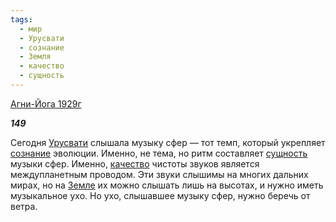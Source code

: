 ```yaml
---
tags:
  - мир
  - Урусвати
  - сознание
  - Земля
  - качество
  - сущность
---
```

[Агни-Йога 1929г](https://127.0.0.1:4002/agni/1929)

___149___

Сегодня [Урусвати](../../../tags/#Урусвати) слышала музыку сфер — тот темп, который укрепляет [сознание](../../../tags/#сознание) эволюции. Именно, не тема, но ритм составляет [сущность](../../../tags/#сущность) музыки сфер. Именно, [качество](../../../tags/#качество) чистоты звуков является междупланетным проводом. Эти звуки слышимы на многих дальних мирах, но на [Земле](../../../tags/#Земля) их можно слышать лишь на высотах, и нужно иметь музыкальное ухо. Но ухо, слышавшее музыку сфер, нужно беречь от ветра.